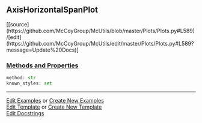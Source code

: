 ## <a id="McUtils.Plots.Plots.AxisHorizontalSpanPlot">AxisHorizontalSpanPlot</a> 
<div class="docs-source-link" markdown="1">
[[source](https://github.com/McCoyGroup/McUtils/blob/master/Plots/Plots.py#L589)/[edit](https://github.com/McCoyGroup/McUtils/edit/master/Plots/Plots.py#L589?message=Update%20Docs)]
</div>



<div class="collapsible-section">
 <div class="collapsible-section collapsible-section-header" markdown="1">
 
### <a class="collapse-link" data-toggle="collapse" href="#methods">Methods and Properties</a> <a class="float-right" data-toggle="collapse" href="#methods"><i class="fa fa-chevron-down"></i></a>

 </div>
 <div class="collapsible-section collapsible-section-body collapse" id="methods" markdown="1">

```python
method: str
known_styles: set
```


 </div>
</div>




___

[Edit Examples](https://github.com/McCoyGroup/McUtils/edit/gh-pages/ci/examples/McUtils/Plots/Plots/AxisHorizontalSpanPlot.md) or 
[Create New Examples](https://github.com/McCoyGroup/McUtils/new/gh-pages/?filename=ci/examples/McUtils/Plots/Plots/AxisHorizontalSpanPlot.md) <br/>
[Edit Template](https://github.com/McCoyGroup/McUtils/edit/gh-pages/ci/docs/McUtils/Plots/Plots/AxisHorizontalSpanPlot.md) or 
[Create New Template](https://github.com/McCoyGroup/McUtils/new/gh-pages/?filename=ci/docs/templates/McUtils/Plots/Plots/AxisHorizontalSpanPlot.md) <br/>
[Edit Docstrings](https://github.com/McCoyGroup/McUtils/edit/master/Plots/Plots.py#L589?message=Update%20Docs)